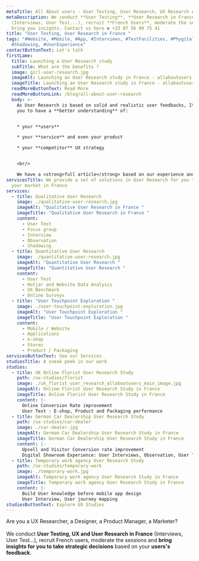 ```yaml
---
metaTitle: All About users - User Testing, User Research, UX Research Agency in France
metaDescription: We conduct **User Testing**, **User Research in France**
  (Interviews, User Test...), recruit **French Users**, moderate the sessions,
  bring you insights. Contact us here ☎ +33 07 56 99 75 41
title: "User Testing, User Research in France "
tags: "#Website, #Mobile, #App, #Interviews, #TestFacilities, #Phygital,
  #Shadowing, #UserExperience"
contactButtonText: Let's talk
firstLame:
  title: Launching a User Research study
  subTitle: What are the benefits ?
  image: girl-user-research.jpg
  imageAlt: Launching an User Research study in France - allaboutusers.fr
  imageTitle: Launching an User Research study in France - allaboutusers.fr
  readMoreButtonText: Read More
  readMoreButtonLink: /blog/all-about-user-research
  body: >-
    As User Research is based on solid and realistic user feedbacks, It can help
    you to have a **better understanding** of: 


    * your **users**

    * your **service** and even your product

    * your **competitor** UX strategy


    <br/>

    We have a <strong>full article</strong> based on our experience and our customer's feedbacks.
servicesTitle: We provide a set of solutions in User Research for you to grow
  your market in France
services:
  - title: Qualitative User Research
    image: ./qualitative-user-research.jpg
    imageAlt: "Qualitative User Research in France "
    imageTitle: "Qualitative User Research in France "
    content:
      - User Test
      - Focus group
      - Interview
      - Observation
      - Shadowing
  - title: Quantitative User Research
    image: ./quantitative-user-research.jpg
    imageAlt: "Quantitative User Research "
    imageTitle: "Quantitative User Research "
    content:
      - User Test
      - Hotjar and Website Data Analysis
      - UX Benchmark
      - Online Surveys
  - title: "User Touchpoint Exploration "
    image: ./user-touchpoint-exploration.jpg
    imageAlt: "User Touchpoint Exploration "
    imageTitle: "User Touchpoint Exploration "
    content:
      - Mobile / Website
      - Applications
      - e-shop
      - Stores
      - Product / Packaging
servicesButtonText: See our Services
studiesTitle: A sneak peek in our work
studies:
  - title: UK Online Florist User Research Study
    path: /ux-studies/florist
    image: ./uk_florist_user_research_allaboutusers_main_image.jpg
    imageAlt: Online Florist User Research Study in France
    imageTitle: Online Florist User Research Study in France
    content: |-
      Online Conversion Rate improvement
      User Test : E-shop, Product and Packaging performance
  - title: German Car Dealership User Research Study
    path: /ux-studies/car-dealer
    image: ./car-dealer.jpg
    imageAlt: German Car Dealership User Research Study in France
    imageTitle: German Car Dealership User Research Study in France
    content: |-
      Upsell and Visitor Conversion rate improvement 
      Digital Showroom Experience: User Interviews, Observation, User Test
  - title: Temporary work agency User Research Study
    path: /ux-studies/temporary-work
    image: ./temporary-work.jpg
    imageAlt: Temporary work agency User Research Study in France
    imageTitle: Temporary work agency User Research Study in France
    content: |-
      Build User knowledge before mobile app design
      User Interview, User journey mapping
studiesButtonText: Explore UX Studies
---
```

Are you a UX Researcher, a Designer, a Product Manager, a Marketer?    
<br />
We conduct **User Testing, UX and User Research in France** (Interviews, User Test...), recruit French users, moderate the sessions and **bring insights for you to take strategic decisions** based on your **users's feedback**.